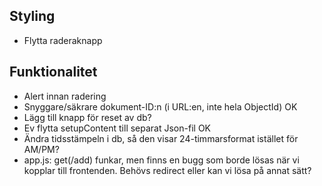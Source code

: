 Styling
---
- Flytta raderaknapp


Funktionalitet
---
- Alert innan radering
- Snyggare/säkrare dokument-ID:n (i URL:en, inte hela ObjectId) OK
- Lägg till knapp för reset av db?
- Ev flytta setupContent till separat Json-fil OK
- Ändra tidsstämpeln i db, så den visar 24-timmarsformat istället för AM/PM?
- app.js: get(/add) funkar, men finns en bugg som borde lösas när vi kopplar till frontenden. Behövs redirect eller kan vi lösa på annat sätt?
